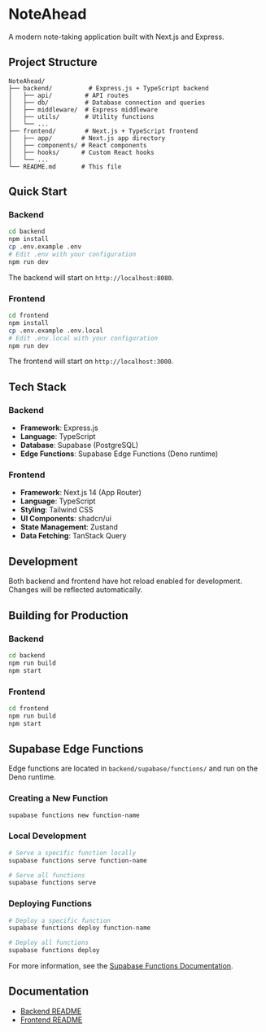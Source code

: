 # NoteAhead

A modern note-taking application built with Next.js and Express.

## Project Structure

```
NoteAhead/
├── backend/          # Express.js + TypeScript backend
│   ├── api/         # API routes
│   ├── db/          # Database connection and queries
│   ├── middleware/  # Express middleware
│   ├── utils/       # Utility functions
│   └── ...
├── frontend/        # Next.js + TypeScript frontend
│   ├── app/        # Next.js app directory
│   ├── components/ # React components
│   ├── hooks/      # Custom React hooks
│   └── ...
└── README.md       # This file
```

## Quick Start

### Backend

```bash
cd backend
npm install
cp .env.example .env
# Edit .env with your configuration
npm run dev
```

The backend will start on `http://localhost:8080`.

### Frontend

```bash
cd frontend
npm install
cp .env.example .env.local
# Edit .env.local with your configuration
npm run dev
```

The frontend will start on `http://localhost:3000`.

## Tech Stack

### Backend
- **Framework**: Express.js
- **Language**: TypeScript
- **Database**: Supabase (PostgreSQL)
- **Edge Functions**: Supabase Edge Functions (Deno runtime)

### Frontend
- **Framework**: Next.js 14 (App Router)
- **Language**: TypeScript
- **Styling**: Tailwind CSS
- **UI Components**: shadcn/ui
- **State Management**: Zustand
- **Data Fetching**: TanStack Query

## Development

Both backend and frontend have hot reload enabled for development. Changes will be reflected automatically.

## Building for Production

### Backend
```bash
cd backend
npm run build
npm start
```

### Frontend
```bash
cd frontend
npm run build
npm start
```

## Supabase Edge Functions

Edge functions are located in `backend/supabase/functions/` and run on the Deno runtime.

### Creating a New Function
```bash
supabase functions new function-name
```

### Local Development
```bash
# Serve a specific function locally
supabase functions serve function-name

# Serve all functions
supabase functions serve
```

### Deploying Functions
```bash
# Deploy a specific function
supabase functions deploy function-name

# Deploy all functions
supabase functions deploy
```

For more information, see the [Supabase Functions Documentation](https://supabase.com/docs/guides/functions/quickstart).

## Documentation

- [Backend README](./backend/README.md)
- [Frontend README](./frontend/README.md)



